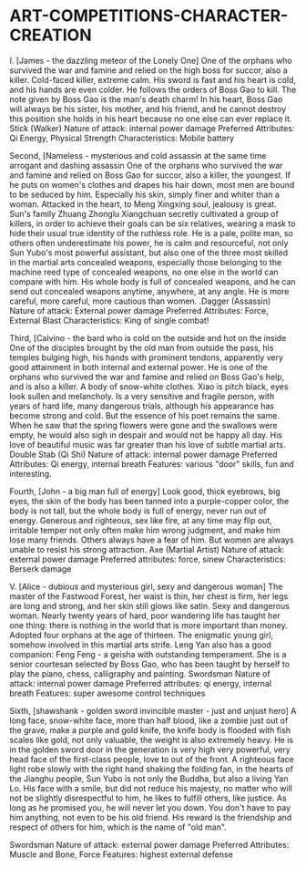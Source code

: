 # ART-COMPETITIONS-CHARACTER-CREATION


I. [James - the dazzling meteor of the Lonely One]
One of the orphans who survived the war and famine and relied on the high boss for succor, also a killer. Cold-faced killer, extreme calm. His sword is fast and his heart is cold, and his hands are even colder. He follows the orders of Boss Gao to kill. The note given by Boss Gao is the man's death charm! In his heart, Boss Gao will always be his sister, his mother, and his friend, and he cannot destroy this position she holds in his heart because no one else can ever replace it.
Stick (Walker)
Nature of attack: internal power damage
Preferred Attributes: Qi Energy, Physical Strength
Characteristics: Mobile battery










Second, [Nameless - mysterious and cold assassin at the same time arrogant and dashing assassin
One of the orphans who survived the war and famine and relied on Boss Gao for succor, also a killer, the youngest. If he puts on women's clothes and drapes his hair down, most men are bound to be seduced by him. Especially his skin, simply finer and whiter than a woman. Attacked in the heart, to Meng Xingxing soul, jealousy is great. Sun's family Zhuang Zhonglu Xiangchuan secretly cultivated a group of killers, in order to achieve their goals can be six relatives, wearing a mask to hide their usual true identity of the ruthless role. He is a pale, polite man, so others often underestimate his power, he is calm and resourceful, not only Sun Yubo's most powerful assistant, but also one of the three most skilled in the martial arts concealed weapons, especially those belonging to the machine reed type of concealed weapons, no one else in the world can compare with him. His whole body is full of concealed weapons, and he can send out concealed weapons anytime, anywhere, at any angle. He is more careful, more careful, more cautious than women.
.Dagger (Assassin)
Nature of attack: External power damage
Preferred Attributes: Force, External Blast
Characteristics: King of single combat!


Third, [Calvino - the bard who is cold on the outside and hot on the inside
One of the disciples brought by the old man from outside the pass, his temples bulging high, his hands with prominent tendons, apparently very good attainment in both internal and external power. He is one of the orphans who survived the war and famine and relied on Boss Gao's help, and is also a killer. A body of snow-white clothes. Xiao is pitch black, eyes look sullen and melancholy. Is a very sensitive and fragile person, with years of hard life, many dangerous trials, although his appearance has become strong and cold. But the essence of his poet remains the same. When he saw that the spring flowers were gone and the swallows were empty, he would also sigh in despair and would not be happy all day. His love of beautiful music was far greater than his love of subtle martial arts.
Double Stab (Qi Shi)
Nature of attack: internal power damage
Preferred Attributes: Qi energy, internal breath
Features: various "door" skills, fun and interesting.




Fourth, [John - a big man full of energy]
Look good, thick eyebrows, big eyes, the skin of the body has been tanned into a purple-copper color, the body is not tall, but the whole body is full of energy, never run out of energy. Generous and righteous, sex like fire, at any time may flip out, irritable temper not only often make him wrong judgment, and make him lose many friends. Others always have a fear of him. But women are always unable to resist his strong attraction.
Axe (Martial Artist)
Nature of attack: external power damage
Preferred attributes: force, sinew
Characteristics: Berserk damage











V. [Alice - dubious and mysterious girl, sexy and dangerous woman]
The master of the Fastwood Forest, her waist is thin, her chest is firm, her legs are long and strong, and her skin still glows like satin. Sexy and dangerous woman. Nearly twenty years of hard, poor wandering life has taught her one thing: there is nothing in the world that is more important than money. Adopted four orphans at the age of thirteen. The enigmatic young girl, somehow involved in this martial arts strife. Leng Yan also has a good companion: Feng Feng - a geisha with outstanding temperament. She is a senior courtesan selected by Boss Gao, who has been taught by herself to play the piano, chess, calligraphy and painting.
Swordsman
Nature of attack: internal power damage
Preferred attributes: qi energy, internal breath
Features: super awesome control techniques








Sixth, [shawshank - golden sword invincible master - just and unjust hero]
A long face, snow-white face, more than half blood, like a zombie just out of the grave, make a purple and gold knife, the knife body is flooded with fish scales like gold, not only valuable, the weight is also extremely heavy. He is in the golden sword door in the generation is very high very powerful, very head face of the first-class people, love to out of the front. A righteous face light robe slowly with the right hand shaking the folding fan, in the hearts of the Jianghu people, Sun Yubo is not only the Buddha, but also a living Yan Lo. His face with a smile, but did not reduce his majesty, no matter who will not be slightly disrespectful to him, he likes to fulfill others, like justice. As long as he promised you, he will never let you down. You don't have to pay him anything, not even to be his old friend. His reward is the friendship and respect of others for him, which is the name of "old man".

Swordsman
Nature of attack: external power damage
Preferred Attributes: Muscle and Bone, Force
Features: highest external defense

